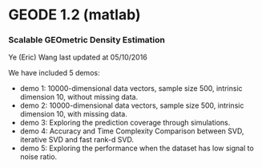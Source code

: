 # GEODE 1.2 (matlab)
### Scalable GEOmetric Density Estimation
Ye (Eric) Wang
last updated at 05/10/2016

We have included 5 demos:
<ul>
<li>demo 1: 10000-dimensional data vectors, sample size 500, intrinsic dimension 10, without missing data.</li>
<li>demo 2: 10000-dimensional data vectors, sample size 500, intrinsic dimension 10, with missing data.</li>
<li>demo 3: Exploring the prediction coverage through simulations.</li>
<li>demo 4: Accuracy and Time Complexity Comparison between SVD, iterative SVD and fast rank-d SVD.</li>
<li>demo 5: Exploring the performance when the dataset has low signal to noise ratio.</li>
</ul>
